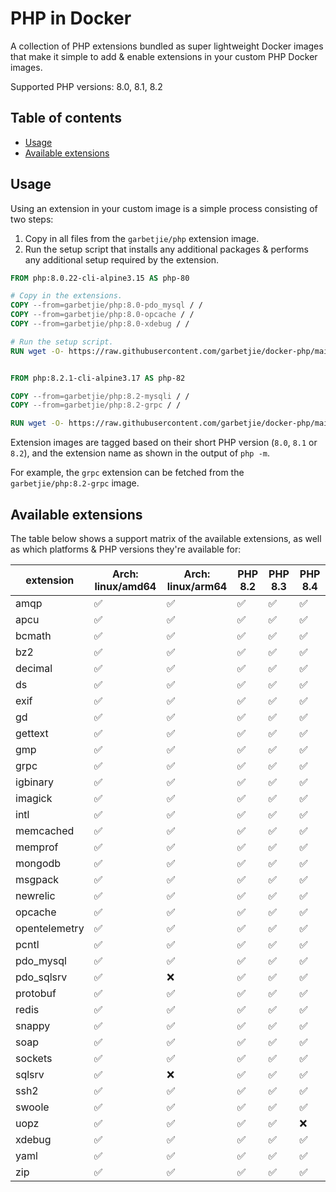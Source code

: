 PHP in Docker
=============

A collection of PHP extensions bundled as super lightweight Docker images that make it simple to add & enable extensions
in your custom PHP Docker images.

Supported PHP versions: 8.0, 8.1, 8.2

## Table of contents

* [Usage](#usage)
* [Available extensions](#available-extensions)
<!-- * [Base images](#base-images) -->


## Usage

Using an extension in your custom image is a simple process consisting of two steps:

1. Copy in all files from the `garbetjie/php` extension image.
2. Run the setup script that installs any additional packages & performs any additional setup required by the extension.

```dockerfile
FROM php:8.0.22-cli-alpine3.15 AS php-80

# Copy in the extensions.
COPY --from=garbetjie/php:8.0-pdo_mysql / /
COPY --from=garbetjie/php:8.0-opcache / /
COPY --from=garbetjie/php:8.0-xdebug / /

# Run the setup script.
RUN wget -O- https://raw.githubusercontent.com/garbetjie/docker-php/main/install-dependencies.sh | sh


FROM php:8.2.1-cli-alpine3.17 AS php-82

COPY --from=garbetjie/php:8.2-mysqli / /
COPY --from=garbetjie/php:8.2-grpc / /

RUN wget -O- https://raw.githubusercontent.com/garbetjie/docker-php/main/install-dependencies.sh | sh
```

Extension images are tagged based on their short PHP version (`8.0`, `8.1` or `8.2`), and the extension name as shown in
the output of `php -m`.

For example, the `grpc` extension can be fetched from the `garbetjie/php:8.2-grpc` image. 


## Available extensions

The table below shows a support matrix of the available extensions, as well as which platforms & PHP versions they're
available for:

| extension     | Arch: linux/amd64 | Arch: linux/arm64 | PHP 8.2 | PHP 8.3 | PHP 8.4 |
|---------------|-------------------|-------------------|---------|---------|---------|
| amqp          | ✅                 | ✅                 | ✅       | ✅       | ✅       |
| apcu          | ✅                 | ✅                 | ✅       | ✅       | ✅       |
| bcmath        | ✅                 | ✅                 | ✅       | ✅       | ✅       |
| bz2           | ✅                 | ✅                 | ✅       | ✅       | ✅       |
| decimal       | ✅                 | ✅                 | ✅       | ✅       | ✅       |
| ds            | ✅                 | ✅                 | ✅       | ✅       | ✅       |
| exif          | ✅                 | ✅                 | ✅       | ✅       | ✅       |
| gd            | ✅                 | ✅                 | ✅       | ✅       | ✅       |
| gettext       | ✅                 | ✅                 | ✅       | ✅       | ✅       |
| gmp           | ✅                 | ✅                 | ✅       | ✅       | ✅       |
| grpc          | ✅                 | ✅                 | ✅       | ✅       | ✅       |
| igbinary      | ✅                 | ✅                 | ✅       | ✅       | ✅       |
| imagick       | ✅                 | ✅                 | ✅       | ✅       | ✅       |
| intl          | ✅                 | ✅                 | ✅       | ✅       | ✅       |
| memcached     | ✅                 | ✅                 | ✅       | ✅       | ✅       |
| memprof       | ✅                 | ✅                 | ✅       | ✅       | ✅       |
| mongodb       | ✅                 | ✅                 | ✅       | ✅       | ✅       |
| msgpack       | ✅                 | ✅                 | ✅       | ✅       | ✅       |
| newrelic      | ✅                 | ✅                 | ✅       | ✅       | ✅       |
| opcache       | ✅                 | ✅                 | ✅       | ✅       | ✅       |
| opentelemetry | ✅                 | ✅                 | ✅       | ✅       | ✅       |
| pcntl         | ✅                 | ✅                 | ✅       | ✅       | ✅       |
| pdo_mysql     | ✅                 | ✅                 | ✅       | ✅       | ✅       |
| pdo_sqlsrv    | ✅                 | ❌                 | ✅       | ✅       | ✅       |
| protobuf      | ✅                 | ✅                 | ✅       | ✅       | ✅       |
| redis         | ✅                 | ✅                 | ✅       | ✅       | ✅       |
| snappy        | ✅                 | ✅                 | ✅       | ✅       | ✅       |
| soap          | ✅                 | ✅                 | ✅       | ✅       | ✅       |
| sockets       | ✅                 | ✅                 | ✅       | ✅       | ✅       |
| sqlsrv        | ✅                 | ❌                 | ✅       | ✅       | ✅       |
| ssh2          | ✅                 | ✅                 | ✅       | ✅       | ✅       |
| swoole        | ✅                 | ✅                 | ✅       | ✅       | ✅       |
| uopz          | ✅                 | ✅                 | ✅       | ✅       | ❌       |
| xdebug        | ✅                 | ✅                 | ✅       | ✅       | ✅       |
| yaml          | ✅                 | ✅                 | ✅       | ✅       | ✅       |
| zip           | ✅                 | ✅                 | ✅       | ✅       | ✅       |
    

<!--
## Base images

There are two base images available:

1. A `www` image based off of the official FPM image, and bundles NGiNX with it. It aims to make it easy to spin up an
   already-functional web server that is easy to configure through environment variables.

2. A `cli` image based off of the offic

[Full documentation]

### PHP

The environment variables below apply to all image variants, and are used to control the behaviour of PHP itself.

| Section              | Name                                        | INI equivalent                                                                                                                                                 | Default                             |
|----------------------|---------------------------------------------|----------------------------------------------------------------------------------------------------------------------------------------------------------------|-------------------------------------|
| PHP Core             | DISPLAY_ERRORS                              | [display_errors](https://www.php.net/manual/en/errorfunc.configuration.php#ini.display-errors)                                                                 | "Off"                               |
|                      | ERROR_REPORTING                             | [error_reporting](https://www.php.net/manual/en/errorfunc.configuration.php#ini.error-reporting)                                                               | "E_ALL & ~E_DEPRECATED & ~E_STRICT" |
|                      | EXPOSE_PHP                                  | [expose_php](https://php.net/expose-php)                                                                                                                       | false                               |
|                      | HTML_ERRORS                                 | [html_errors](https://www.php.net/manual/en/errorfunc.configuration.php#ini.html-errors)                                                                       | "Off"                               |
|                      | MAX_EXECUTION_TIME                          | [max_execution_time](https://www.php.net/manual/en/info.configuration.php#ini.max-execution-time)                                                              | 30                                  |
|                      | MAX_INPUT_TIME                              | [max_input_time](https://www.php.net/manual/en/info.configuration.php#ini.max-input-time)                                                                      | 30                                  |
|                      | MAX_REQUEST_SIZE                            | [post_max_size](https://www.php.net/manual/en/ini.core.php#ini.post-max-size)                                                                                  | "8M"                                |
|                      | MEMORY_LIMIT                                | [memory_limit](https://www.php.net/manual/en/ini.core.php#ini.memory-limit)                                                                                    | "64M"                               |
|                      | OPCACHE_ENABLED                             | [opcache.enable](https://www.php.net/manual/en/opcache.configuration.php#ini.opcache.enable)                                                                   | true                                |
|                      | OPCACHE_CLI_ENABLED                         | [opcache.enable_cli](https://www.php.net/manual/en/opcache.configuration.php#ini.opcache.enable-cli)                                                           | false                               |
|                      | OPCACHE_MAX_ACCELERATED_FILES               | [opcache.max_accelerated_files](https://www.php.net/manual/en/opcache.configuration.php#ini.opcache.max-accelerated-files)                                     | 10000                               |
|                      | OPCACHE_PRELOAD                             | [opcache.preload](https://www.php.net/manual/en/opcache.configuration.php#ini.opcache.preload)                                                                 | ""                                  |
|                      | OPCACHE_REVALIDATE_FREQ                     | [opcache.revalidate_freq](https://www.php.net/manual/en/opcache.configuration.php#ini.opcache.revalidate-freq)                                                 | 2                                   |
|                      | OPCACHE_VALIDATE_TIMESTAMPS                 | [opcache.validate_timestamps](https://www.php.net/manual/en/opcache.configuration.php#ini.opcache.validate-timestamps)                                         | true                                |
|                      | OPCACHE_SAVE_COMMENTS                       | [opcache.save_comments](https://www.php.net/manual/en/opcache.configuration.php#ini.opcache.save-comments)                                                     | true                                |
|                      | SESSION_COOKIE_NAME                         | [session.name](https://www.php.net/manual/en/session.configuration.php#ini.session.name)                                                                       | "PHPSESSID"                         |
|                      | SESSION_SAVE_HANDLER                        | [session.save_handler](https://www.php.net/manual/en/session.configuration.php#ini.session.save-handler)                                                       | "files"                             |
|                      | SESSION_SAVE_PATH                           | [session.save_path](https://www.php.net/manual/en/session.configuration.php#ini.session.save-path)                                                             | "/tmp/sessions"                     |
|                      | SYS_TEMP_DIR                                | [sys_temp_dir](https://www.php.net/manual/en/ini.list.php)                                                                                                     | "/tmp"                              |
|                      | TIMEZONE                                    | [date.timezone](https://www.php.net/manual/en/datetime.configuration.php#ini.date.timezone)                                                                    | "Etc/UTC"                           |
|                      | UPLOAD_MAX_FILESIZE                         | [upload_max_filesize](https://www.php.net/manual/en/ini.core.php#ini.upload-max-filesize)                                                                      | "8M"                                |
| New Relic extension  | NEWRELIC_ENABLED                            | [newrelic.enabled](https://docs.newrelic.com/docs/agents/php-agent/configuration/php-agent-configuration#inivar-enabled)                                       | false                               |
|                      | NEWRELIC_APPNAME                            | [newrelic.appname](https://docs.newrelic.com/docs/agents/php-agent/configuration/php-agent-configuration#inivar-appname)                                       | ""                                  |
|                      | NEWRELIC_BROWSER_MONITORING_AUTO_INSTRUMENT | [newrelic.browser_monitoring.auto_instrument](https://docs.newrelic.com/docs/agents/php-agent/configuration/php-agent-configuration#inivar-autorum)            | true                                |
|                      | NEWRELIC_DAEMON_LOGLEVEL                    | [newrelic.daemon.loglevel](https://docs.newrelic.com/docs/agents/php-agent/configuration/php-agent-configuration#inivar-daemon-loglevel)                       | "error"                             |
|                      | NEWRELIC_DAEMON_ADDRESS                     | [newrelic.daemon.address](https://docs.newrelic.com/docs/agents/php-agent/configuration/php-agent-configuration#inivar-daemon-port)                            | "@newrelic-daemon"                  |
|                      | NEWRELIC_DAEMON_APP_CONNECT_TIMEOUT         | [newrelic.daemon.app_connect_timeout](https://docs.newrelic.com/docs/agents/php-agent/configuration/php-agent-configuration#inivar-daemon-app_connect_timeout) | 5                                   |
|                      | NEWRELIC_DAEMON_START_TIMEOUT               | [newrelic.daemon.start_timeout](https://docs.newrelic.com/docs/agents/php-agent/configuration/php-agent-configuration#inivar-daemon-start_timeout)             | 3                                   |
|                      | NEWRELIC_PROCESS_HOST_DISPLAY_NAME          | [newrelic.process_host.display_name](https://docs.newrelic.com/docs/agents/php-agent/configuration/php-agent-configuration#inivar-process_host-display_name)   | ""                                  |
|                      | NEWRELIC_LABELS                             | [newrelic.labels](https://docs.newrelic.com/docs/agents/php-agent/configuration/php-agent-configuration#inivar-labels)                                         | ""                                  |
|                      | NEWRELIC_LICENCE                            | [newrelic.license](https://docs.newrelic.com/docs/agents/php-agent/configuration/php-agent-configuration#inivar-license)                                       | ""                                  |
|                      | NEWRELIC_LOGLEVEL                           | [newrelic.loglevel](https://docs.newrelic.com/docs/agents/php-agent/configuration/php-agent-configuration#inivar-loglevel)                                     | "info"                              |
|                      | NEWRELIC_TRANSACTION_TRACER_RECORD_SQL      | [newrelic.transaction_tracer.record_sql](https://docs.newrelic.com/docs/agents/php-agent/configuration/php-agent-configuration#inivar-tt-sql)                  | "obfuscated"                        |
| OpenCensus extension | OPENCENSUS_ENABLED                          | N/A (Used to enable/disable the OpenCensus extension)                                                                                                          | false                               |
| XDebug extension     | XDEBUG_ENABLED                              | N/A (Used to enable/disable the XDebug extension)                                                                                                              | false                               |
|                      | XDEBUG_IDEKEY                               | [xdebug.idekey](https://xdebug.org/docs/all_settings#idekey)                                                                                                   | "IDEKEY"                            |
|                      | XDEBUG_CLIENT_HOST                          | [xdebug.client_host](https://xdebug.org/docs/all_settings#client_host)                                                                                         | "host.docker.internal"              |
|                      | XDEBUG_CLIENT_PORT                          | [xdebug.client_port](https://xdebug.org/docs/all_settings#client_port)                                                                                         | 9000                                |

> **Deprecated environment variables**
>
> The following environment variables were renamed or removed. Where variables are renamed or split out, backwards
> compatibility has been maintained as much as possible. If backwards compatibility could not be maintained, it will be 
> indicated:
> 
> * `XDEBUG_REMOTE_AUTOSTART` (removed)
> * `XDEBUG_REMOTE_HOST` (renamed to `XDEBUG_CLIENT_HOST`)
> * `XDEBUG_REMOTE_PORT` (renamed to `XDEBUG_CLIENT_PORT`)
> * `XDEBUG_IDE_KEY` (renamed to `XDEBUG_IDEKEY`)
> * `NEWRELIC_DAEMON_PORT` (renamed to `NEWRELIC_DAEMON_ADDRESS`)
> * `NEWRELIC_DAEMON_WAIT` (split out into `NEWRELIC_DAEMON_APP_CONNECT_TIMEOUT` and `NEWRELIC_DAEMON_START_TIMEOUT`).
> * `NEWRELIC_HOST_DISPLAY_NAME` (renamed to `NEWRELIC_PROCESS_HOST_DISPLAY_NAME`).
> * `NEWRELIC_RECORD_SQL` (renamed to `NEWRELIC_TRANSACTION_TRACER_RECORD_SQL`).
> * `NEWRELIC_AUTORUM_ENABLED` (renamed to `NEWRELIC_BROWSER_MONITORING_AUTO_INSTRUMENT`).
> * `NEWRELIC_APP_NAME` (renamed to `NEWRELIC_APPNAME`).

### FPM

The following variables apply to PHP-FPM.

| Name                      | FPM INI equivalent                                                                                                 | Default           |
|---------------------------|--------------------------------------------------------------------------------------------------------------------|-------------------|
| LISTEN                    | [listen](https://www.php.net/manual/en/install.fpm.configuration.php#listen)                                       | "0.0.0.0:9000"    |
| PM                        | [pm](https://www.php.net/manual/en/install.fpm.configuration.php#pm)                                               | "static"          |
| PM_MAX_CHILDREN           | [pm.max_children](https://www.php.net/manual/en/install.fpm.configuration.php#pm.max-children)                     | 0                 |
| PM_MIN_SPARE_SERVERS      | [pm.min_spare_servers](https://www.php.net/manual/en/install.fpm.configuration.php#pm.min-spare-servers)           | 1                 |
| PM_MAX_SPARE_SERVERS      | [pm.max_spare_servers](https://www.php.net/manual/en/install.fpm.configuration.php#pm.max-spare-servers)           | 3                 |
| PM_MAX_REQUESTS           | [pm.max_requests](https://www.php.net/manual/en/install.fpm.configuration.php#pm.max-requests)                     | 10000             |
| PM_STATUS_PATH            | [pm.status_path](https://www.php.net/manual/en/install.fpm.configuration.php#pm.status-path)                       | "/_/status"       |
| REQUEST_SLOWLOG_TIMEOUT   | [request_slowlog_timeout](https://www.php.net/manual/en/install.fpm.configuration.php#request-slowlog-timeout)     | 0                 |
| REQUEST_TERMINATE_TIMEOUT | [request_terminate_timeout](https://www.php.net/manual/en/install.fpm.configuration.php#request-terminate-timeout) | 60                |
| SLOWLOG                   | [slowlog](https://www.php.net/manual/en/install.fpm.configuration.php#slowlog)                                     | "/proc/self/fd/2" |

> **Deprecated environment variables**
>
> The following environment variables were renamed to reflect the actual INI config key more closely.
> Backwards compatibility has been maintained.
>
> * `MAX_CHILDREN` was renamed to `PM_MAX_CHILDREN`.
> * `MIN_SPARE_SERVERS` was renamed to `PM_MIN_SPARE_SERVERS`.
> * `MAX_SPARE_SERVERS` was renamed to `PM_MAX_SPARE_SERVERS`.
> * `MAX_REQUESTS` was renamed to `PM_MAX_REQUESTS`.
> * `STATUS_PATH` was renamed to `PM_STATUS_PATH`.
> * `TIMEOUT` was renamed to `REQUEST_TERMINATE_TIMEOUT`.

### NGiNX

The following variables apply to NGiNX. There is an overlap between these variables, and those that are configurable for
PHP-FPM. In some instances, the NGiNX configuration overrides some of the defaults for PHP-FPM.

| Name                      | NGiNX config equivalent                                                                                           | Default                                                                                                                                                             |
|---------------------------|-------------------------------------------------------------------------------------------------------------------|---------------------------------------------------------------------------------------------------------------------------------------------------------------------|
| ABSOLUTE_REDIRECT         | [absolute_redirect](http://nginx.org/en/docs/http/ngx_http_core_module.html#absolute_redirect)                    | "on"                                                                                                                                                                |
| CONTENT_EXPIRY_DURATION   | [expires](http://nginx.org/en/docs/http/ngx_http_headers_module.html#expires)                                     | "off"                                                                                                                                                               |
| CONTENT_EXPIRY_EXTENSIONS | n/a (pipe-delimited extensions to apply "Expires" and "Cache-Control" headers to)                                 | "js\|css\|png\|jpg\|jpeg\|gif\|svg\|ico\|ttf\|woff\|woff2"                                                                                                          |
| FASTCGI_BUFFER_SIZE       | [fastcgi_buffer_size](http://nginx.org/en/docs/http/ngx_http_fastcgi_module.html#fastcgi_buffer_size)             | "64k"                                                                                                                                                               |
| FASTCGI_BUFFERING         | [fastcgi_buffering](http://nginx.org/en/docs/http/ngx_http_fastcgi_module.html#fastcgi_buffering)                 | "on"                                                                                                                                                                |
| FASTCGI_BUFFERS           | [fastcgi_buffers](http://nginx.org/en/docs/http/ngx_http_fastcgi_module.html#fastcgi_buffers)                     | "32 32k"                                                                                                                                                            |
| FASTCGI_BUSY_BUFFERS_SIZE | [fastcgi_busy_buffers_size](http://nginx.org/en/docs/http/ngx_http_fastcgi_module.html#fastcgi_busy_buffers_size) | "96k"                                                                                                                                                               |
| GZIP_TYPES                | [gzip_types](http://nginx.org/en/docs/http/ngx_http_gzip_module.html#gzip_types)                                  | "application/ecmascript application/javascript application/json application/xhtml+xml application/xml text/css text/ecmascript text/javascript text/plain text/xml" |
| GZIP_PROXIED              | [gzip_types](http://nginx.org/en/docs/http/ngx_http_gzip_module.html#gzip_proxied)                                | "any"                                                                                                                                                               |
| LISTEN                    | [fastcgi_pass](http://nginx.org/en/docs/http/ngx_http_fastcgi_module.html#fastcgi_pass)                           | "/var/run/php-fpm.sock"                                                                                                                                             |
| PORT                      | [listen](http://nginx.org/en/docs/http/ngx_http_core_module.html#listen)                                          | 80                                                                                                                                                                  |
| PORT_IN_REDIRECT          | [port_in_redirect](http://nginx.org/en/docs/http/ngx_http_core_module.html#port_in_redirect)                      | "off"                                                                                                                                                               |
| ROOT                      | [root](http://nginx.org/en/docs/http/ngx_http_core_module.html#root)                                              | "/srv/public"                                                                                                                                                       |
| PM_STATUS_HOSTS_ALLOWED   | [allow](http://nginx.org/en/docs/http/ngx_http_access_module.html#allow)                                          | "127.0.0.1"                                                                                                                                                         |
| PM_STATUS_HOSTS_DENIED    | [deny](http://nginx.org/en/docs/http/ngx_http_access_module.html#deny)                                            | "all"                                                                                                                                                               |
| REQUEST_TERMINATE_TIMEOUT | [fastcgi_read_timeout](http://nginx.org/en/docs/http/ngx_http_fastcgi_module.html#fastcgi_read_timeout)           | 60                                                                                                                                                                  |

> **Deprecated environment variables**
>
> The following environment variables were renamed, and backwards compatibility has been maintained.
>
> * `STATUS_HOSTS_ALLOWED` was renamed to `PM_STATUS_HOSTS_ALLOWED`.
> * `STATUS_HOSTS_DENIED` was renamed to `PM_STATUS_HOSTS_DENIED`.
> * `TIMEOUT` was renamed to `REQUEST_TERMINATE_TIMEOUT`.

## Changelog

* **2021-08-12**
  * Change XDebug log level to 7 from 10.

* **2021-08-11**
  * Change to using a multi-stage build file (this should help with preventing nginx images from being pushed all the time).
  * Copy installation scripts after `grpc` extension installation. This will prevent the grpc installation from happening
    when extensions are added/removed.

* **2021-07-27**
  * Make New Relic available on PHP 8.
  * Add `grpc`, `protobuf` and `yaml` extensions.
  * Refactor how the extensions are downloaded & installed.
  * Remove references to ZTS.
  * Remove `dash` shell.
  * Switch from `dumb-init` to `tini`.
  * Make `opencensus` available on PHP 8.
  * Bump extension versions:
    * `opencensus`: 007b35d8f7ed21cab9aa47406578ae02f73f91c5 -> 0.3.0

* **2021-07-21**
  * Upgrade PHP versions to `7.3.29`, `7.4.21` & `8.0.8`.
  * Upgrade Alpine to `3.14`.
  * Bump extension versions:
    * `newrelic`: 9.16.0.295 -> 9.17.1.301
    * `igbinary`: 3.2.1 -> 3.2.3
    * `imagick`: 3.4.4 -> 3.5.0
    * `redis`: 5.3.2 -> 5.3.4
    * `xdebug`: 3.0.2 -> 3.0.4

* **2021-04-21**
  * Ensure `imagick` extension is available on PHP 8.0 too.

* **2021-04-20**
  * Add `imagick` extension.

* **2021-03-16**
  * Add configuration items:
    * `FASTCGI_BUFFERING`
    * `FASTCGI_BUFFER_SIZE`
    * `FASTCGI_BUFFERS`
    * `FASTCGI_BUSY_BUFFERS_SIZE`
  * Increase default values for `FASTCGI_BUFFER_SIZE` and `FASTCGI_BUSY_BUFFERS_SIZE`.
  * Turn FastCGI buffering on by default.

* See [CHANGELOG.md](CHANGELOG.md) for a full history.
-->
